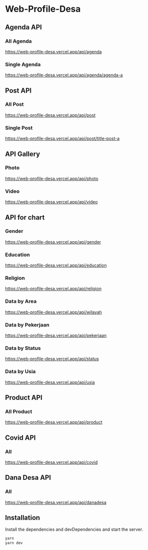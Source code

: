 # Web-Profile-Desa
 
## Agenda API
### All Agenda
https://web-profile-desa.vercel.app/api/agenda
### Single Agenda
https://web-profile-desa.vercel.app/api/agenda/agenda-a


## Post API
### All Post
https://web-profile-desa.vercel.app/api/post
### Single Post
https://web-profile-desa.vercel.app/api/post/title-post-a


## API Gallery
### Photo
https://web-profile-desa.vercel.app/api/photo
### Video
https://web-profile-desa.vercel.app/api/video

## API for chart
### Gender
https://web-profile-desa.vercel.app/api/gender
### Education
https://web-profile-desa.vercel.app/api/education
### Religion
https://web-profile-desa.vercel.app/api/religion
### Data by Area
https://web-profile-desa.vercel.app/api/wilayah
### Data by Pekerjaan
https://web-profile-desa.vercel.app/api/pekerjaan
### Data by Status
https://web-profile-desa.vercel.app/api/status
### Data by Usia
https://web-profile-desa.vercel.app/api/usia

## Product API
### All Product
https://web-profile-desa.vercel.app/api/product

## Covid API
### All
https://web-profile-desa.vercel.app/api/covid

## Dana Desa API
### All
https://web-profile-desa.vercel.app/api/danadesa

## Installation

Install the dependencies and devDependencies and start the server.

```sh
yarn
yarn dev
```